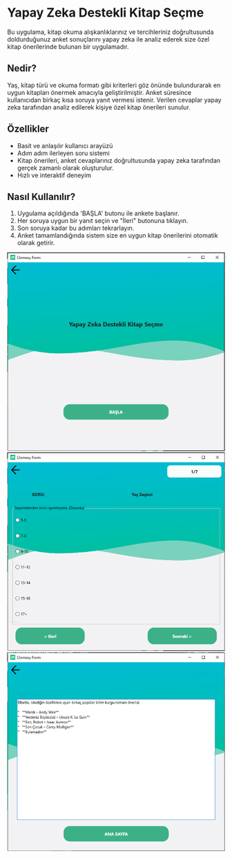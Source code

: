 # Yapay Zeka Destekli Kitap Seçme

Bu uygulama, kitap okuma alışkanlıklarınız ve tercihleriniz doğrultusunda doldurduğunuz anket sonuçlarını yapay zeka ile analiz ederek size özel kitap önerilerinde bulunan bir uygulamadır.

## Nedir?

Yaş, kitap türü ve okuma formatı gibi kriterleri göz önünde bulundurarak en uygun kitapları önermek amacıyla geliştirilmiştir. Anket süresince kullanıcıdan birkaç kısa soruya yanıt vermesi istenir. Verilen cevaplar yapay zeka tarafından analiz edilerek kişiye özel kitap önerileri sunulur.


## Özellikler

- Basit ve anlaşılır kullanıcı arayüzü
- Adım adım ilerleyen soru sistemi
- Kitap önerileri, anket cevaplarınız doğrultusunda yapay zeka tarafından gerçek zamanlı olarak oluşturulur.
- Hızlı ve interaktif deneyim

## Nasıl Kullanılır?

1. Uygulama açıldığında 'BAŞLA' butonu ile ankete başlanır. 
2. Her soruya uygun bir yanıt seçin ve "İleri" butonuna tıklayın.
3. Son soruya kadar bu adımları tekrarlayın.
4. Anket tamamlandığında sistem size en uygun kitap önerilerini otomatik olarak getirir.

![Ana Sayfa Ekranı](AnaSayfa.png)
![Anket Ekranı](Anket.png)
![Sonuç Ekranı](Sonuc.png)
